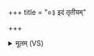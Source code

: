 +++
title = "०३ इदं तृतीयम्"

+++
<details><summary>मूलम् (VS)</summary>

इ॒दं तृ॒तीयं॒ सव॑नं कवी॒नामृ॒तेन॒ ये च॑म॒समैर॑यन्त।  
ते सौ॑धन्व॒नाः स्व᳡रानशा॒नाः स्वि᳡ष्टिं नो अ॒भि वस्यो॑ नयन्तु ॥
</details>